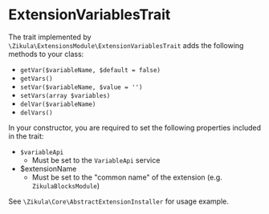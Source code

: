 # ExtensionVariablesTrait

The trait implemented by `\Zikula\ExtensionsModule\ExtensionVariablesTrait` adds the following methods to your class:

- `getVar($variableName, $default = false)`
- `getVars()`
- `setVar($variableName, $value = '')`
- `setVars(array $variables)`
- `delVar($variableName)`
- `delVars()`

In your constructor, you are required to set the following properties included in the trait:

- `$variableApi`
  - Must be set to the `VariableApi` service
- $extensionName
  - Must be set to the "common name" of the extension (e.g. `ZikulaBlocksModule`)

See `\Zikula\Core\AbstractExtensionInstaller` for usage example.
